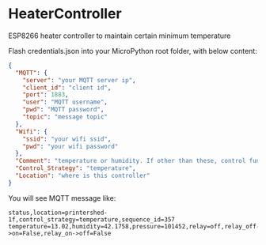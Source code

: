 # HeaterController
ESP8266 heater controller to maintain certain minimum temperature

Flash credentials.json into your MicroPython root folder, with below content: 
```json
{
  "MQTT": {
    "server": "your MQTT server ip",
    "client_id": "client id",
    "port": 1883,
    "user": "MQTT username",
    "pwd": "MQTT password",
    "topic": "message topic"
  },
  "Wifi": {
    "ssid": "your wifi ssid",
    "pwd": "your wifi password"
  },
  "Comment": "temperature or humidity. If other than these, control function is disabled.",
  "Control_Strategy": "temperature",
  "Location": "where is this controller"
}
```
You will see MQTT message like:
```csv
status,location=printershed-1f,control_strategy=temperature,sequence_id=357 temperature=13.02,humidity=42.1758,pressure=101452,relay=off,relay_off->on=False,relay_on->off=False
```
